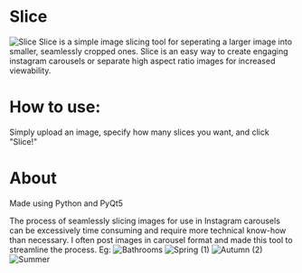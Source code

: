 # Slice
![Slice](https://github.com/matthewjguck/slice/assets/160309784/0e1e7262-8f83-45bc-a7e7-59958ca09b18)
Slice is a simple image slicing tool for seperating a larger image into smaller, seamlessly cropped ones. Slice is an easy way to create engaging instagram carousels or separate high aspect ratio images for increased viewability.

# How to use:
Simply upload an image, specify how many slices you want, and click "Slice!"

# About
Made using Python and PyQt5

The process of seamlessly slicing images for use in Instagram carousels can be excessively time consuming and require more technical know-how than necessary. I often post images in carousel format and made this tool to streamline the process. 
 Eg:
 ![Bathrooms](https://github.com/matthewjguck/slice/assets/160309784/47927d08-171f-48c7-9321-0f87bf595527)
![Spring (1)](https://github.com/matthewjguck/slice/assets/160309784/482a250e-d0bd-44c7-90dc-5750109a2915)
![Autumn (2)](https://github.com/matthewjguck/slice/assets/160309784/2c1cc8fc-9e54-4f8c-add9-60018b3f684e)
![Summer](https://github.com/matthewjguck/slice/assets/160309784/85c85391-62d9-436e-9ee8-339536b51eb4)

